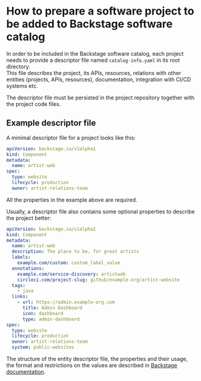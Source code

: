 # How to prepare a software project to be added to Backstage software catalog

In order to be included in the Backstage software catalog, each project needs to provide a descriptor file named `catalog-info.yaml` in its root directory.<br>
This file describes the project, its APIs, resources, relations with other entities (projects, APIs, resources), documentation, integration with CI/CD systems etc.

The descriptor file must be persisted in the project repository together with the project code files.


## Example descriptor file

A minimal descriptor file for a project looks like this:

```yaml
apiVersion: backstage.io/v1alpha1
kind: Component
metadata:
  name: artist-web
spec:
  type: website
  lifecycle: production
  owner: artist-relations-team
```

All the properties in the example above are required.

Usually, a descriptor file also contains some optional properties to describe the project better:

```yaml
apiVersion: backstage.io/v1alpha1
kind: Component
metadata:
  name: artist-web
  description: The place to be, for great artists
  labels:
    example.com/custom: custom_label_value
  annotations:
    example.com/service-discovery: artistweb
    circleci.com/project-slug: github/example-org/artist-website
  tags:
    - java
  links:
    - url: https://admin.example-org.com
      title: Admin Dashboard
      icon: dashboard
      type: admin-dashboard
spec:
  type: website
  lifecycle: production
  owner: artist-relations-team
  system: public-websites
```


The structure of the entity descriptor file, the properties and their usage, the format and restrictions on the values are described in [Backstage documentation](https://backstage.io/docs/features/software-catalog/descriptor-format#kind-component).

